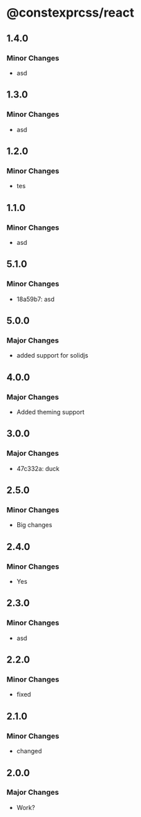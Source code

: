# @constexprcss/react

## 1.4.0

### Minor Changes

- asd

## 1.3.0

### Minor Changes

- asd

## 1.2.0

### Minor Changes

- tes

## 1.1.0

### Minor Changes

- asd

## 5.1.0

### Minor Changes

- 18a59b7: asd

## 5.0.0

### Major Changes

- added support for solidjs

## 4.0.0

### Major Changes

- Added theming support

## 3.0.0

### Major Changes

- 47c332a: duck

## 2.5.0

### Minor Changes

- Big changes

## 2.4.0

### Minor Changes

- Yes

## 2.3.0

### Minor Changes

- asd

## 2.2.0

### Minor Changes

- fixed

## 2.1.0

### Minor Changes

- changed

## 2.0.0

### Major Changes

- Work?
